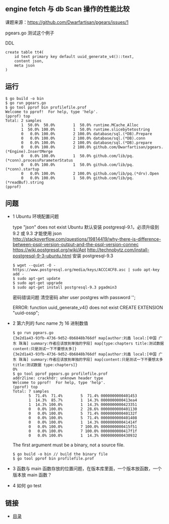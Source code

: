 engine fetch 与 db Scan 操作的性能比较
-------------
课题来源：<https://github.com/Dwarfartisan/pgears/issues/1>

pgears.go 测试这个例子

DDL

```
create table tt4(
    id text primary key default uuid_generate_v4()::text,
    content json,
    meta json
)
```


运行
---------------------

```
$ go build -o bin
$ go run pgears.go
$ go tool pprof bin profilefile.prof
Welcome to pprof!  For help, type 'help'.
(pprof) top
Total: 2 samples
       1  50.0%  50.0%        1  50.0% runtime.MCache_Alloc
       1  50.0% 100.0%        1  50.0% runtime.slicebytetostring
       0   0.0% 100.0%        2 100.0% database/sql.(*DB).Prepare
       0   0.0% 100.0%        2 100.0% database/sql.(*DB).conn
       0   0.0% 100.0%        2 100.0% database/sql.(*DB).prepare
       0   0.0% 100.0%        2 100.0% github.com/Dwarfartisan/pgears.(*Engine).InsertMerge
       0   0.0% 100.0%        1  50.0% github.com/lib/pq.(*conn).processParameterStatus
       0   0.0% 100.0%        1  50.0% github.com/lib/pq.(*conn).startup
       0   0.0% 100.0%        2 100.0% github.com/lib/pq.(*drv).Open
       0   0.0% 100.0%        1  50.0% github.com/lib/pq.(*readBuf).string
(pprof) 
```

问题
-------------
- 1 Ubuntu 环境配置问题  
  
  type "json" does not exist
  Ubuntu 默认安装 postgresql-9.1，必须升级到 9.2 或 9.3 才能使用 json  
  <http://stackoverflow.com/questions/19814419/why-there-is-difference-between-psql-version-output-and-the-psql-version-connec>
  <https://wiki.postgresql.org/wiki/Apt>
  <http://technobytz.com/install-postgresql-9-3-ubuntu.html>
  安装 postgresql-9.3

  ```
  $ wget --quiet -O - https://www.postgresql.org/media/keys/ACCC4CF8.asc | sudo apt-key add -
  $ sudo apt-get update
  $ sudo apt-get upgrade
  $ sudo apt-get install postgresql-9.3 pgadmin3
  ```

  密码错误问题
  清空密码 alter user postgres with password '';

  ERROR:  function uuid_generate_v4() does not exist
  CREATE EXTENSION "uuid-ossp";

- 2 第六列的 func name 为 16 进制数值
  
  ```
  $ go run pgears.go
  {3e2d1a43-93fb-4736-9d52-0b6848b766df map[author:刘鑫 local:[中国 广东 珠海] summary:作者应该放到单独的字段] map[type:chapters title:测试数据 content:只是测试一下不要想太多]}
  {3e2d1a43-93fb-4736-9d52-0b6848b766df map[author:刘鑫 local:[中国 广东 珠海] summary:作者应该放到单独的字段] map[content:只是测试一下不要想太多 title:测试数据 type:chapters]}
  O%
  $ go tool pprof pgears.go profilefile.prof
  addr2line: crackhdr: unknown header type
  Welcome to pprof!  For help, type 'help'.
  (pprof) top
  Total: 7 samples
         5  71.4%  71.4%        5  71.4% 0000000000401453
         1  14.3%  85.7%        1  14.3% 0000000000413ea4
         1  14.3% 100.0%        1  14.3% 0000000000423351
         0   0.0% 100.0%        2  28.6% 0000000000401130
         0   0.0% 100.0%        5  71.4% 000000000040132f
         0   0.0% 100.0%        5  71.4% 0000000000401408
         0   0.0% 100.0%        1  14.3% 000000000041414f
         0   0.0% 100.0%        7 100.0% 0000000000415f51
         0   0.0% 100.0%        7 100.0% 0000000000417f1f
         0   0.0% 100.0%        1  14.3% 0000000000430932
  ```

  The first argument must be a binary, not a source file.

  ```
  $ go build -o bin // build the binary file
  $ go tool pprof bin profilefile.prof
  ```

- 3 函数与 main 函数存放的位置问题，在版本库里面，一个版本放函数，一个版本放 main 函数？
- 4 如何 go test

链接
-------------
- [目录](README.md)